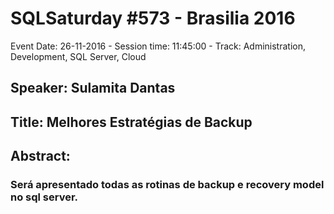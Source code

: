 # SQLSaturday #573 - Brasilia 2016
Event Date: 26-11-2016 - Session time: 11:45:00 - Track: Administration, Development, SQL Server, Cloud
## Speaker: Sulamita Dantas
## Title: Melhores Estratégias de Backup
## Abstract:
### Será apresentado todas as rotinas de backup e recovery model no sql server.
